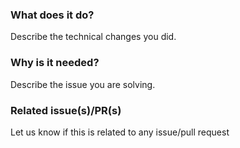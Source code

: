 <!--
Hello 👋 Thank you for submitting a pull request.

To help us merge your PR, make sure to follow the instructions below:

- Create or update the documentation. (Should be made against the documentation branch)
- Create or update the tests.
- Refer to the issue you are closing in the PR description - fix #issue
- Specify if the PR is in WIP (work in progress) state or ready to be merged

Please ensure you read through the Contributing Guide: 
https://github.com/strapi/documentation/blob/main/CONTRIBUTING.md
-->

### What does it do?

Describe the technical changes you did.

### Why is it needed?

Describe the issue you are solving.

### Related issue(s)/PR(s)

Let us know if this is related to any issue/pull request
